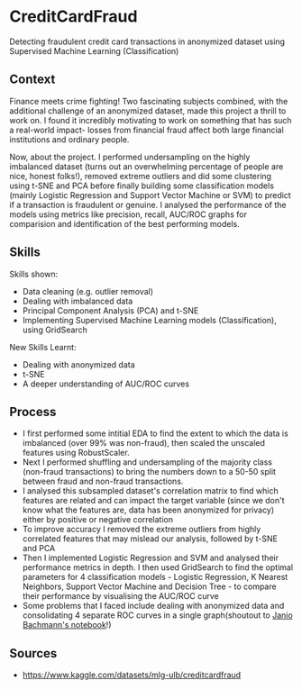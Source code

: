 # CreditCardFraud
Detecting fraudulent credit card transactions in anonymized dataset using Supervised Machine Learning (Classification)

## Context
Finance meets crime fighting! Two fascinating subjects combined, with the additional challenge of an anonymized dataset, made this project a thrill to work on. I found it incredibly motivating to work on something that has such a real-world impact- losses from financial fraud affect both large financial institutions and ordinary people.

Now, about the project. I performed undersampling on the highly imbalanced dataset (turns out an overwhelming percentage of people are nice, honest folks!), removed extreme outliers and did some clustering using t-SNE and PCA before finally building some classification models (mainly Logistic Regression and Support Vector Machine or SVM) to predict if a transaction is fraudulent or genuine. I analysed the performance of the models using metrics like precision, recall, AUC/ROC graphs for comparision and identification of the best performing models.

## Skills
Skills shown:

 *   Data cleaning (e.g. outlier removal)
 *   Dealing with imbalanced data
 *   Principal Component Analysis (PCA) and t-SNE
 *   Implementing Supervised Machine Learning models (Classification), using GridSearch

New Skills Learnt:

 *   Dealing with anonymized data
 *   t-SNE
 *   A deeper understanding of AUC/ROC curves

## Process

*    I first performed some intitial EDA to find the extent to which the data is imbalanced (over 99% was non-fraud), then scaled the unscaled features using RobustScaler.
*    Next I performed shuffling and undersampling of the majority class (non-fraud transactions) to bring the numbers down to a 50-50 split between fraud and non-fraud transactions.
*    I analysed this subsampled dataset's correlation matrix to find which features are related and can impact the target variable (since we don't know what the features are, data has been anonymized for privacy) either by positive or negative correlation
*    To improve accuracy I removed the extreme outliers from highly correlated features that may mislead our analysis, followed by t-SNE and PCA
*    Then I implemented Logistic Regression and SVM and analysed their performance metrics in depth. I then used GridSearch to find the optimal parameters for 4 classification models - Logistic Regression, K Nearest Neighbors, Support Vector Machine and Decision Tree - to compare their performance by visualising the AUC/ROC curve
*    Some problems that I faced include dealing with anonymized data and consolidating 4 separate ROC curves in a single graph(shoutout to <a href='https://www.kaggle.com/code/janiobachmann/credit-fraud-dealing-with-imbalanced-datasets'>Janio Bachmann's notebook</a>!)
  
## Sources
* https://www.kaggle.com/datasets/mlg-ulb/creditcardfraud
